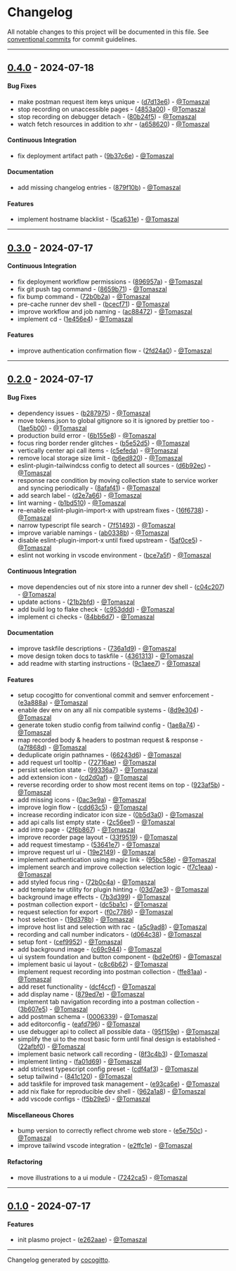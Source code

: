 # Changelog
All notable changes to this project will be documented in this file. See [conventional commits](https://www.conventionalcommits.org/) for commit guidelines.

- - -
## [0.4.0](https://github.com/DevToolsGit/api-recorder/compare/9b37c6ed545a31e8bb919b21996b51df92f50099..0.4.0) - 2024-07-18
#### Bug Fixes
- make postman request item keys unique - ([d7d13e6](https://github.com/DevToolsGit/api-recorder/commit/d7d13e6fe6c436d0446f252a3908e847296fa2ab)) - [@Tomaszal](https://github.com/Tomaszal)
- stop recording on unaccessible pages - ([4853a00](https://github.com/DevToolsGit/api-recorder/commit/4853a00db6511f09bd5b4c2b2ad8ab2a53cf8558)) - [@Tomaszal](https://github.com/Tomaszal)
- stop recording on debugger detach - ([80b24f5](https://github.com/DevToolsGit/api-recorder/commit/80b24f50e3e05c2f0b0a286ada91b6460cfc801e)) - [@Tomaszal](https://github.com/Tomaszal)
- watch fetch resources in addition to xhr - ([a658620](https://github.com/DevToolsGit/api-recorder/commit/a6586207e3697d6d843b2537fb14643f01ec71d4)) - [@Tomaszal](https://github.com/Tomaszal)
#### Continuous Integration
- fix deployment artifact path - ([9b37c6e](https://github.com/DevToolsGit/api-recorder/commit/9b37c6ed545a31e8bb919b21996b51df92f50099)) - [@Tomaszal](https://github.com/Tomaszal)
#### Documentation
- add missing changelog entries - ([879f10b](https://github.com/DevToolsGit/api-recorder/commit/879f10be157136da9b9854ae2f57af5ca49f9995)) - [@Tomaszal](https://github.com/Tomaszal)
#### Features
- implement hostname blacklist - ([5ca631e](https://github.com/DevToolsGit/api-recorder/commit/5ca631e7103a7a07c218da67c01aec64105e6dad)) - [@Tomaszal](https://github.com/Tomaszal)

- - -

## [0.3.0](https://github.com/DevToolsGit/api-recorder/compare/1e456e42c4619719f34ef5f5d6895c8f7a8fcfbe..0.3.0) - 2024-07-17
#### Continuous Integration
- fix deployment workflow permissions - ([896957a](https://github.com/DevToolsGit/api-recorder/commit/896957a3cb221625843d8b4d52d79a828d2a10f6)) - [@Tomaszal](https://github.com/Tomaszal)
- fix git push tag command - ([8659b71](https://github.com/DevToolsGit/api-recorder/commit/8659b7140da6d041f3847a51f10a45c635138f83)) - [@Tomaszal](https://github.com/Tomaszal)
- fix bump command - ([72b0b2a](https://github.com/DevToolsGit/api-recorder/commit/72b0b2a2c2b7071a339251dca2511a3e002b6038)) - [@Tomaszal](https://github.com/Tomaszal)
- pre-cache runner dev shell - ([bcecf71](https://github.com/DevToolsGit/api-recorder/commit/bcecf718e6b476b13c9803cce2a67a743b1a135e)) - [@Tomaszal](https://github.com/Tomaszal)
- improve workflow and job naming - ([ac88472](https://github.com/DevToolsGit/api-recorder/commit/ac88472e604a1032319418f889556a8ee6a58d25)) - [@Tomaszal](https://github.com/Tomaszal)
- implement cd - ([1e456e4](https://github.com/DevToolsGit/api-recorder/commit/1e456e42c4619719f34ef5f5d6895c8f7a8fcfbe)) - [@Tomaszal](https://github.com/Tomaszal)
#### Features
- improve authentication confirmation flow - ([2fd24a0](https://github.com/DevToolsGit/api-recorder/commit/2fd24a0878c79999d4893c50523e9e2cd2c53639)) - [@Tomaszal](https://github.com/Tomaszal)

- - -

## [0.2.0](https://github.com/DevToolsGit/api-recorder/compare/f5b29e52534d5ffbedd4319cf4e18972b2149f77..0.2.0) - 2024-07-17
#### Bug Fixes
- dependency issues - ([b287975](https://github.com/DevToolsGit/api-recorder/commit/b287975c2c023fae39e9c73ab709f87a49be7e15)) - [@Tomaszal](https://github.com/Tomaszal)
- move tokens.json to global gitignore so it is ignored by prettier too - ([1ae5b00](https://github.com/DevToolsGit/api-recorder/commit/1ae5b00f4eb9e16244662efa3311568ac746bc73)) - [@Tomaszal](https://github.com/Tomaszal)
- production build error - ([6b155e8](https://github.com/DevToolsGit/api-recorder/commit/6b155e8ae14d536dea4aec41209d115cb636b192)) - [@Tomaszal](https://github.com/Tomaszal)
- focus ring border render glitches - ([b5e52d5](https://github.com/DevToolsGit/api-recorder/commit/b5e52d5dc8ff20dc24f63092fc57dad2722c4b7d)) - [@Tomaszal](https://github.com/Tomaszal)
- vertically center api call items - ([c5efeda](https://github.com/DevToolsGit/api-recorder/commit/c5efedadb322100d69afcd26841468ab483b7215)) - [@Tomaszal](https://github.com/Tomaszal)
- remove local storage size limit - ([b6ed820](https://github.com/DevToolsGit/api-recorder/commit/b6ed8208d81cdda5d9974b9cdb85d68d875ed5b0)) - [@Tomaszal](https://github.com/Tomaszal)
- eslint-plugin-tailwindcss config to detect all sources - ([d6b92ec](https://github.com/DevToolsGit/api-recorder/commit/d6b92ec1a8c14067f3f583c5bcbca20459b51a82)) - [@Tomaszal](https://github.com/Tomaszal)
- response race condition by moving collection state to service worker and syncing periodically - ([8afaf41](https://github.com/DevToolsGit/api-recorder/commit/8afaf41c320980293921d7bfb28d021dc00eaf9e)) - [@Tomaszal](https://github.com/Tomaszal)
- add search label - ([d2e7a66](https://github.com/DevToolsGit/api-recorder/commit/d2e7a66d3c1b9d9dc775a36a985c1ba61d4f6534)) - [@Tomaszal](https://github.com/Tomaszal)
- lint warning - ([b1bd510](https://github.com/DevToolsGit/api-recorder/commit/b1bd51069bf2fa458c648bf7187b7324eea8d6d0)) - [@Tomaszal](https://github.com/Tomaszal)
- re-enable eslint-plugin-import-x with upstream fixes - ([16f6738](https://github.com/DevToolsGit/api-recorder/commit/16f6738f40e266eb1b4595e0b68fff16ddbb0e67)) - [@Tomaszal](https://github.com/Tomaszal)
- narrow typescript file search - ([7f51493](https://github.com/DevToolsGit/api-recorder/commit/7f51493c4d4587b1854be47fa3aba38714647544)) - [@Tomaszal](https://github.com/Tomaszal)
- improve variable namings - ([ab0338b](https://github.com/DevToolsGit/api-recorder/commit/ab0338b1ea55de2f9387c630848327b7957c1e2e)) - [@Tomaszal](https://github.com/Tomaszal)
- disable eslint-plugin-import-x until fixed upstream - ([5af0ce5](https://github.com/DevToolsGit/api-recorder/commit/5af0ce51caa7347ec5f224ebfeb24a75e4c627bc)) - [@Tomaszal](https://github.com/Tomaszal)
- eslint not working in vscode environment - ([bce7a5f](https://github.com/DevToolsGit/api-recorder/commit/bce7a5f459d215e98835ccb42e58c63a20dcc64b)) - [@Tomaszal](https://github.com/Tomaszal)
#### Continuous Integration
- move dependencies out of nix store into a runner dev shell - ([c04c207](https://github.com/DevToolsGit/api-recorder/commit/c04c20769b276b48ddc60d2481526c285978ec13)) - [@Tomaszal](https://github.com/Tomaszal)
- update actions - ([21b2bfd](https://github.com/DevToolsGit/api-recorder/commit/21b2bfd44a9e2d3dc938bbbf3ffbdd8cc5786463)) - [@Tomaszal](https://github.com/Tomaszal)
- add build log to flake check - ([c953ddd](https://github.com/DevToolsGit/api-recorder/commit/c953ddd7828df40b539f1ee6a193045a6da4614a)) - [@Tomaszal](https://github.com/Tomaszal)
- implement ci checks - ([84bb6d7](https://github.com/DevToolsGit/api-recorder/commit/84bb6d76c2b2e2da322b731964e9ade6884d268b)) - [@Tomaszal](https://github.com/Tomaszal)
#### Documentation
- improve taskfile descriptions - ([736a1d9](https://github.com/DevToolsGit/api-recorder/commit/736a1d9342b0d6e6dfd52c2e5c1d5e27cffff22e)) - [@Tomaszal](https://github.com/Tomaszal)
- move design token docs to taskfile - ([4361313](https://github.com/DevToolsGit/api-recorder/commit/4361313823b84662e4f8c2d787184bd50f17871a)) - [@Tomaszal](https://github.com/Tomaszal)
- add readme with starting instructions - ([9c1aee7](https://github.com/DevToolsGit/api-recorder/commit/9c1aee7108fe0730fd1b3180c0bf816db0c2cd8d)) - [@Tomaszal](https://github.com/Tomaszal)
#### Features
- setup cocogitto for conventional commit and semver enforcement - ([e3a888a](https://github.com/DevToolsGit/api-recorder/commit/e3a888af518d13a81774e7aec68ed1093325b26a)) - [@Tomaszal](https://github.com/Tomaszal)
- enable dev env on any all nix compatible systems - ([8d9e304](https://github.com/DevToolsGit/api-recorder/commit/8d9e30434821dfe274721ce7dc938564540e78e9)) - [@Tomaszal](https://github.com/Tomaszal)
- generate token studio config from tailwind config - ([1ae8a74](https://github.com/DevToolsGit/api-recorder/commit/1ae8a74cdaf8b6022bc3fe7acbf9cea02f827eb4)) - [@Tomaszal](https://github.com/Tomaszal)
- map recorded body & headers to postman request & response - ([a7f868d](https://github.com/DevToolsGit/api-recorder/commit/a7f868db2d840ebacf2aeb4b2c15eee0108809e4)) - [@Tomaszal](https://github.com/Tomaszal)
- deduplicate origin pathnames - ([66243d6](https://github.com/DevToolsGit/api-recorder/commit/66243d62e1cceab4f7fbe15ee435a3a108b100f3)) - [@Tomaszal](https://github.com/Tomaszal)
- add request url tooltip - ([72716ae](https://github.com/DevToolsGit/api-recorder/commit/72716aeb7f2f1121db997c985cf45841018b46d1)) - [@Tomaszal](https://github.com/Tomaszal)
- persist selection state - ([99336a7](https://github.com/DevToolsGit/api-recorder/commit/99336a74c739778ac3abf5ea02b8868ab60cc761)) - [@Tomaszal](https://github.com/Tomaszal)
- add extension icon - ([cd2d0af](https://github.com/DevToolsGit/api-recorder/commit/cd2d0afe0c77bf3b3ec0e558fb65c29f5403e956)) - [@Tomaszal](https://github.com/Tomaszal)
- reverse recording order to show most recent items on top - ([923af5b](https://github.com/DevToolsGit/api-recorder/commit/923af5bfd5d27f7d9c02267ebcd9b59700ec3e59)) - [@Tomaszal](https://github.com/Tomaszal)
- add missing icons - ([0ac3e9a](https://github.com/DevToolsGit/api-recorder/commit/0ac3e9a64bb9d7d2533543fed19b9a1202118733)) - [@Tomaszal](https://github.com/Tomaszal)
- improve login flow - ([cdd63c5](https://github.com/DevToolsGit/api-recorder/commit/cdd63c5c81b1729dd7d79a8450c598adb5eae18f)) - [@Tomaszal](https://github.com/Tomaszal)
- increase recording indicator icon size - ([0b5d3a0](https://github.com/DevToolsGit/api-recorder/commit/0b5d3a0745fdb90fa379370afc7d73ae05bbb09b)) - [@Tomaszal](https://github.com/Tomaszal)
- add api calls list empty state - ([2c56ee1](https://github.com/DevToolsGit/api-recorder/commit/2c56ee132f7dac4db45893b8a5be881b50727c88)) - [@Tomaszal](https://github.com/Tomaszal)
- add intro page - ([2f6b867](https://github.com/DevToolsGit/api-recorder/commit/2f6b867ba72fd90e43e3d1030030c67b69f5c82b)) - [@Tomaszal](https://github.com/Tomaszal)
- improve recorder page layout - ([33f9519](https://github.com/DevToolsGit/api-recorder/commit/33f95197f19a409c34c679a6d1c43d07a5fd055a)) - [@Tomaszal](https://github.com/Tomaszal)
- add request timestamp - ([53641e7](https://github.com/DevToolsGit/api-recorder/commit/53641e7e8aa29cab01243d67de49c87dfd8b1333)) - [@Tomaszal](https://github.com/Tomaszal)
- improve request url ui - ([19e2149](https://github.com/DevToolsGit/api-recorder/commit/19e214944b6df92031b6e3a198d8f3c2c3cd68ab)) - [@Tomaszal](https://github.com/Tomaszal)
- implement authentication using magic link - ([95bc58e](https://github.com/DevToolsGit/api-recorder/commit/95bc58ea10ab820f2407469a0a23e381780506c7)) - [@Tomaszal](https://github.com/Tomaszal)
- implement search and improve collection selection logic - ([f7c1eaa](https://github.com/DevToolsGit/api-recorder/commit/f7c1eaacc52693d346f45f1972eb418370db900f)) - [@Tomaszal](https://github.com/Tomaszal)
- add styled focus ring - ([72b0c4a](https://github.com/DevToolsGit/api-recorder/commit/72b0c4a3cf970433894771b3db88114f7bb556f8)) - [@Tomaszal](https://github.com/Tomaszal)
- add template tw utility for plugin hinting - ([03d7ae3](https://github.com/DevToolsGit/api-recorder/commit/03d7ae3568f9808dcd74b21b1c3406303a72e173)) - [@Tomaszal](https://github.com/Tomaszal)
- background image effects - ([7b3d399](https://github.com/DevToolsGit/api-recorder/commit/7b3d399e27ad61459195d9b0bbedf49188f0bdd0)) - [@Tomaszal](https://github.com/Tomaszal)
- postman collection export - ([dc5ba1c](https://github.com/DevToolsGit/api-recorder/commit/dc5ba1c93e64021b9589df1747116190ea58d721)) - [@Tomaszal](https://github.com/Tomaszal)
- request selection for export - ([f0c7786](https://github.com/DevToolsGit/api-recorder/commit/f0c7786f43ba147fa4ea756dd25df1607e6fd572)) - [@Tomaszal](https://github.com/Tomaszal)
- host selection - ([19d378b](https://github.com/DevToolsGit/api-recorder/commit/19d378b65b96782ed7442a89cc1a4d2088841d75)) - [@Tomaszal](https://github.com/Tomaszal)
- improve host list and selection with rac - ([a5c9ad8](https://github.com/DevToolsGit/api-recorder/commit/a5c9ad8a19ece358d5739d28a483050af1fdd198)) - [@Tomaszal](https://github.com/Tomaszal)
- recording and call number indicators - ([d064c38](https://github.com/DevToolsGit/api-recorder/commit/d064c38cb7207b600ef516e4176ed98f705987fe)) - [@Tomaszal](https://github.com/Tomaszal)
- setup font - ([cef9952](https://github.com/DevToolsGit/api-recorder/commit/cef9952d0b0876c807e5ff5ce4f94c4ff7169025)) - [@Tomaszal](https://github.com/Tomaszal)
- add background image - ([c69c944](https://github.com/DevToolsGit/api-recorder/commit/c69c9441f3f6099a27f2312126a074bfebe178e8)) - [@Tomaszal](https://github.com/Tomaszal)
- ui system foundation and button component - ([bd2e0f6](https://github.com/DevToolsGit/api-recorder/commit/bd2e0f65e07d8fcf20cfee83693aff46d319bf20)) - [@Tomaszal](https://github.com/Tomaszal)
- implement basic ui layout - ([c8c6b62](https://github.com/DevToolsGit/api-recorder/commit/c8c6b620793903cec6c7ca3a84ed18bdad1aab4d)) - [@Tomaszal](https://github.com/Tomaszal)
- implement request recording into postman collection - ([ffe81aa](https://github.com/DevToolsGit/api-recorder/commit/ffe81aa44b82784c6adebe78b0f222e90c080689)) - [@Tomaszal](https://github.com/Tomaszal)
- add reset functionality - ([dcf4ccf](https://github.com/DevToolsGit/api-recorder/commit/dcf4ccfb07a382562f5a5b741d33d6eda6454f35)) - [@Tomaszal](https://github.com/Tomaszal)
- add display name - ([879ed7e](https://github.com/DevToolsGit/api-recorder/commit/879ed7e5d3f998239a533763dea62ec06fecb5b3)) - [@Tomaszal](https://github.com/Tomaszal)
- implement tab navigation recording into a postman collection - ([3b607e5](https://github.com/DevToolsGit/api-recorder/commit/3b607e5e94ee8d90d910b493dd4932332e2ae424)) - [@Tomaszal](https://github.com/Tomaszal)
- add postman schema - ([0006339](https://github.com/DevToolsGit/api-recorder/commit/0006339d0a2acf79a7a313a97d59a116377f8a77)) - [@Tomaszal](https://github.com/Tomaszal)
- add editorconfig - ([eafd796](https://github.com/DevToolsGit/api-recorder/commit/eafd79637bc65dca25a54cf9b3be6c99eab589ee)) - [@Tomaszal](https://github.com/Tomaszal)
- use debugger api to collect all possible data - ([95f159e](https://github.com/DevToolsGit/api-recorder/commit/95f159e8fcf2e03ae258ee29bcc0911df006de00)) - [@Tomaszal](https://github.com/Tomaszal)
- simplify the ui to the most basic form until final design is established - ([22afbf0](https://github.com/DevToolsGit/api-recorder/commit/22afbf01a017d320d3dc6f8ba92c9cc27da2c2ae)) - [@Tomaszal](https://github.com/Tomaszal)
- implement basic network call recording - ([8f3c4b3](https://github.com/DevToolsGit/api-recorder/commit/8f3c4b33b9a49b4a2728ddd207e5fb2114b973c8)) - [@Tomaszal](https://github.com/Tomaszal)
- implement linting - ([fa01d69](https://github.com/DevToolsGit/api-recorder/commit/fa01d69b1bb1e81ab8b6b4ef6f316d18d0407a40)) - [@Tomaszal](https://github.com/Tomaszal)
- add strictest typescript config preset - ([cdf4af3](https://github.com/DevToolsGit/api-recorder/commit/cdf4af37104d579491bf49e6644c00388dd7bc08)) - [@Tomaszal](https://github.com/Tomaszal)
- setup tailwind - ([841c120](https://github.com/DevToolsGit/api-recorder/commit/841c12086a87cde4351401cec3f55122116f9f9a)) - [@Tomaszal](https://github.com/Tomaszal)
- add taskfile for improved task management - ([e93ca6e](https://github.com/DevToolsGit/api-recorder/commit/e93ca6ec0548cadf3afcb1969681702ec7666008)) - [@Tomaszal](https://github.com/Tomaszal)
- add nix flake for reproducible dev shell - ([962a1a8](https://github.com/DevToolsGit/api-recorder/commit/962a1a8d3b6d3774ff4b6baa7abc421aa37c9281)) - [@Tomaszal](https://github.com/Tomaszal)
- add vscode configs - ([f5b29e5](https://github.com/DevToolsGit/api-recorder/commit/f5b29e52534d5ffbedd4319cf4e18972b2149f77)) - [@Tomaszal](https://github.com/Tomaszal)
#### Miscellaneous Chores
- bump version to correctly reflect chrome web store - ([e5e750c](https://github.com/DevToolsGit/api-recorder/commit/e5e750c90ffa8b443ef653a2abbecb0dcf6b291c)) - [@Tomaszal](https://github.com/Tomaszal)
- improve tailwind vscode integration - ([e2ffc1e](https://github.com/DevToolsGit/api-recorder/commit/e2ffc1e049f739a45ee3f7b08263530fb3784365)) - [@Tomaszal](https://github.com/Tomaszal)
#### Refactoring
- move illustrations to a ui module - ([7242ca5](https://github.com/DevToolsGit/api-recorder/commit/7242ca528ebf67292c5af534422c092c245af02e)) - [@Tomaszal](https://github.com/Tomaszal)

- - -

## [0.1.0](https://github.com/DevToolsGit/api-recorder/compare/e262aaec6e697044078b664b7f8d5071e1f66b79..0.1.0) - 2024-07-17
#### Features
- init plasmo project - ([e262aae](https://github.com/DevToolsGit/api-recorder/commit/e262aaec6e697044078b664b7f8d5071e1f66b79)) - [@Tomaszal](https://github.com/Tomaszal)

- - -

Changelog generated by [cocogitto](https://github.com/cocogitto/cocogitto).
